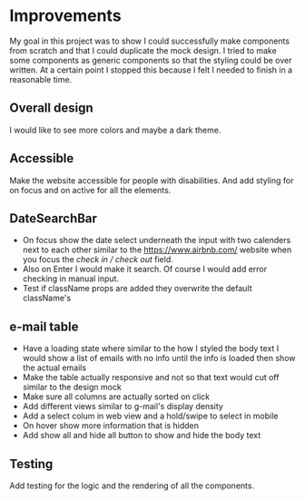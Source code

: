 # Improvements

My goal in this project was to show I could successfully make components from scratch and that I could duplicate the mock design. I tried to make some components as generic components so that the styling could be over written. At a certain point I stopped this because I felt I needed to finish in a reasonable time.

## Overall design

I would like to see more colors and maybe a dark theme.

## Accessible

Make the website accessible for people with disabilities. And add styling for on focus and on active for all the elements.

## DateSearchBar

- On focus show the date select underneath the input with two calenders next to each other similar to the https://www.airbnb.com/ website when you focus the _check in / check out_ field.
- Also on Enter I would make it search. Of course I would add error checking in manual input.
- Test if className props are added they overwrite the default className's

## e-mail table

- Have a loading state where similar to the how I styled the body text I would show a list of emails with no info until the info is loaded then show the actual emails
- Make the table actually responsive and not so that text would cut off similar to the design mock
- Make sure all columns are actually sorted on click
- Add different views similar to g-mail's display density
- Add a select colum in web view and a hold/swipe to select in mobile
- On hover show more information that is hidden
- Add show all and hide all button to show and hide the body text

## Testing

Add testing for the logic and the rendering of all the components.
